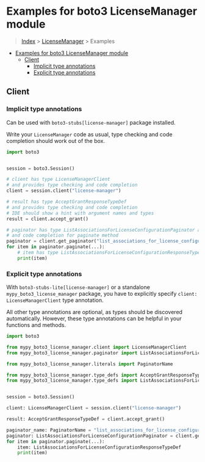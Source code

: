<a id="examples-for-boto3-licensemanager-module"></a>

# Examples for boto3 LicenseManager module

> [Index](../README.md) > [LicenseManager](./README.md) > Examples

- [Examples for boto3 LicenseManager module](#examples-for-boto3-licensemanager-module)
  - [Client](#client)
    - [Implicit type annotations](#implicit-type-annotations)
    - [Explicit type annotations](#explicit-type-annotations)

<a id="client"></a>

## Client

<a id="implicit-type-annotations"></a>

### Implicit type annotations

Can be used with `boto3-stubs[license-manager]` package installed.

Write your `LicenseManager` code as usual, type checking and code completion
should work out of the box.

```python
import boto3


session = boto3.Session()

# client has type LicenseManagerClient
# and provides type checking and code completion
client = session.client("license-manager")

# result has type AcceptGrantResponseTypeDef
# and provides type checking and code completion
# IDE should show a hint with argument names and types
result = client.accept_grant()

# paginator has type ListAssociationsForLicenseConfigurationPaginator and provides type checking
# and code completion for paginate method
paginator = client.get_paginator("list_associations_for_license_configuration")
for item in paginator.paginate(...):
    # item has type ListAssociationsForLicenseConfigurationResponseTypeDef
    print(item)
```

<a id="explicit-type-annotations"></a>

### Explicit type annotations

With `boto3-stubs-lite[license-manager]` or a standalone
`mypy_boto3_license_manager` package, you have to explicitly specify
`client: LicenseManagerClient` type annotation.

All other type annotations are optional, as types should be discovered
automatically. However, these type annotations can be helpful in your functions
and methods.

```python
import boto3

from mypy_boto3_license_manager.client import LicenseManagerClient
from mypy_boto3_license_manager.paginator import ListAssociationsForLicenseConfigurationPaginator

from mypy_boto3_license_manager.literals import PaginatorName

from mypy_boto3_license_manager.type_defs import AcceptGrantResponseTypeDef
from mypy_boto3_license_manager.type_defs import ListAssociationsForLicenseConfigurationResponseTypeDef


session = boto3.Session()

client: LicenseManagerClient = session.client("license-manager")

result: AcceptGrantResponseTypeDef = client.accept_grant()

paginator_name: PaginatorName = "list_associations_for_license_configuration"
paginator: ListAssociationsForLicenseConfigurationPaginator = client.get_paginator(paginator_name)
for item in paginator.paginate(...):
    item: ListAssociationsForLicenseConfigurationResponseTypeDef
    print(item)
```
